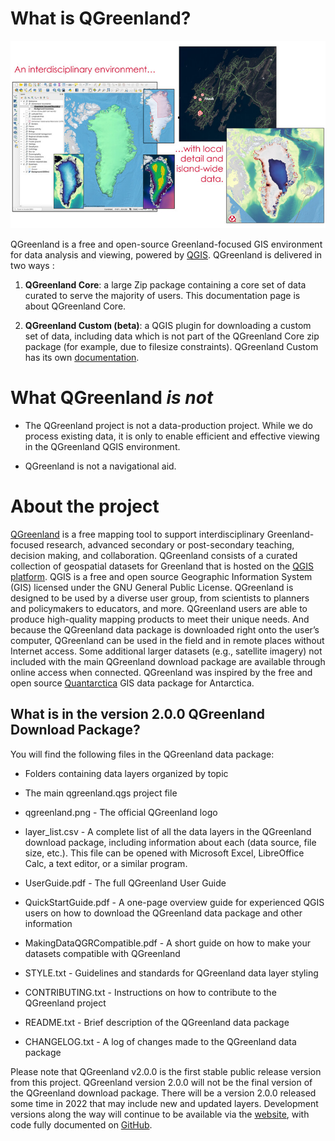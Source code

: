 # What is QGreenland?

![QGreenland examples](_images/qgreenland-examples.jpg)

QGreenland is a free and open-source Greenland-focused GIS environment for data
analysis and viewing, powered by [QGIS](https://qgis.org). QGreenland is
delivered in two ways :

1. **QGreenland Core**: a large Zip package containing a core set of data
   curated to serve the majority of users. This documentation page is about
   QGreenland Core.

2. **QGreenland Custom (beta)**: a QGIS plugin for downloading a custom set of
   data, including data which is not part of the QGreenland Core zip package
   (for example, due to filesize constraints). QGreenland Custom has its own
   [documentation](https://qgreenland-plugin.readthedocs.io).


# What QGreenland *is not*

* The QGreenland project is not a data-production project. While we do
  process existing data, it is only to enable efficient and effective viewing
  in the QGreenland QGIS environment.

* QGreenland is not a navigational aid.


# About the project

[QGreenland](https://qgreenland.org) is a free mapping tool to support interdisciplinary
Greenland-focused research, advanced secondary or post-secondary teaching, decision
making, and collaboration. QGreenland consists of a curated collection of geospatial datasets
for Greenland that is hosted on the [QGIS platform](www.qgis.org). QGIS is a free and open
source Geographic Information System (GIS) licensed under the GNU General Public License.
QGreenland is designed to be used by a diverse user group, from scientists to planners and
policymakers to educators, and more. QGreenland users are able to produce high-quality
mapping products to meet their unique needs. And because the QGreenland data package
is downloaded right onto the user’s computer, QGreenland can be used in the field and
in remote places without Internet access. Some additional larger datasets (e.g., satellite
imagery) not included with the main QGreenland download package are available through
online access when connected. QGreenland was inspired by the free and open source
[Quantarctica](https://www.npolar.no/en/quantarctica/) GIS data package for Antarctica.

## What is in the version 2.0.0 QGreenland Download Package?

You will find the following files in the QGreenland data package:

* Folders containing data layers organized by topic

* The main qgreenland.qgs project file

* qgreenland.png - The official QGreenland logo

* layer_list.csv - A complete list of all the data layers in the QGreenland download
package, including information about each (data source, file size, etc.). This file can be
opened with Microsoft Excel, LibreOffice Calc, a text editor, or a similar program.

* UserGuide.pdf - The full QGreenland User Guide

* QuickStartGuide.pdf - A one-page overview guide for experienced QGIS users on how
to download the QGreenland data package and other information

* MakingDataQGRCompatible.pdf - A short guide on how to make your datasets
compatible with QGreenland

* STYLE.txt - Guidelines and standards for QGreenland data layer styling

* CONTRIBUTING.txt - Instructions on how to contribute to the QGreenland project

* README.txt - Brief description of the QGreenland data package

* CHANGELOG.txt - A log of changes made to the QGreenland data package

Please note that QGreenland v2.0.0 is the first stable public release version from this project.
QGreenland version 2.0.0 will not be the final version of the QGreenland download package.
There will be a version 2.0.0 released some time in 2022 that may include new and updated
layers. Development versions along the way will continue to be available via the [website](http://qgreenland.org), with code fully documented on [GitHub](https://github.com/nsidc/qgreenland).
